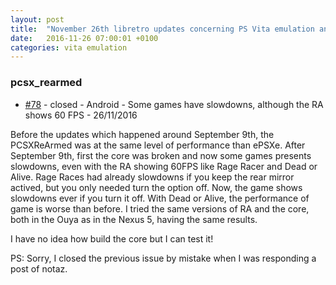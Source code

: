 ```yaml
---
layout: post
title:  "November 26th libretro updates concerning PS Vita emulation and emulators"
date:   2016-11-26 07:00:01 +0100
categories: vita emulation
---
```


### pcsx_rearmed
- [#78](https://github.com/libretro/pcsx_rearmed/issues/78) - closed - Android - Some games have slowdowns, although the RA shows 60 FPS - 26/11/2016

Before the updates which happened around September 9th, the PCSXReArmed was at the same level of performance than ePSXe.
After September 9th, first the core was broken and now some games presents slowdowns, even with the RA showing 60FPS like Rage Racer and Dead or Alive.
Rage Races had already slowdowns if you keep the rear mirror actived, but you only needed turn the option off. Now, the game shows slowdowns ever if you turn it off.
With Dead or Alive, the performance of game is worse than before.
I tried the same versions of RA and the core, both in the Ouya as in the Nexus 5, having the same results.

I have no idea how build the core but I can test it!

PS: Sorry, I closed the previous issue by mistake when I was responding a post of notaz.

